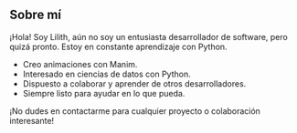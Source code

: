 ## Sobre mí

¡Hola! Soy Lilith, aún no soy un entusiasta desarrollador de software, pero quizá pronto. Estoy en constante aprendizaje con Python.

- Creo animaciones con Manim.
- Interesado en ciencias de datos con Python.
- Dispuesto a colaborar y aprender de otros desarrolladores.
- Siempre listo para ayudar en lo que pueda.

¡No dudes en contactarme para cualquier proyecto o colaboración interesante!
